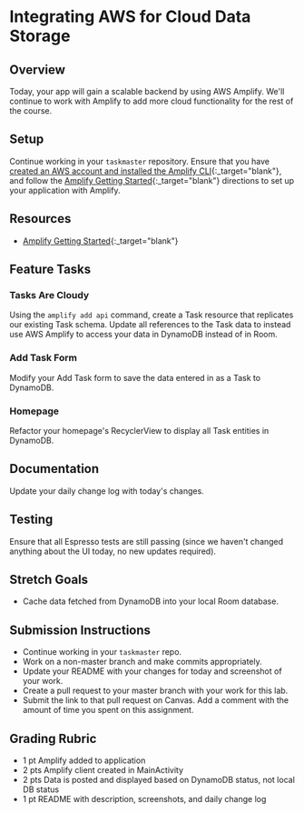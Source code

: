 # Integrating AWS for Cloud Data Storage

## Overview

Today, your app will gain a scalable backend by using AWS Amplify. We'll continue to work with Amplify to add more cloud functionality for the rest of the course.

## Setup

Continue working in your `taskmaster` repository. Ensure that you have [created an AWS account and installed the Amplify CLI](https://aws-amplify.github.io/docs/){:_target="blank"}, and follow the [Amplify Getting Started](https://aws-amplify.github.io/docs/android/start?ref=amplify-android-btn){:_target="blank"} directions to set up your application with Amplify.

## Resources

* [Amplify Getting Started](https://aws-amplify.github.io/docs/){:_target="blank"}

## Feature Tasks

### Tasks Are Cloudy

Using the `amplify add api` command, create a Task resource that replicates our existing Task schema. Update all references to the Task data to instead use AWS Amplify to access your data in DynamoDB instead of in Room.

### Add Task Form

Modify your Add Task form to save the data entered in as a Task to DynamoDB.

### Homepage

Refactor your homepage's RecyclerView to display all Task entities in DynamoDB.


## Documentation

Update your daily change log with today's changes.

## Testing

Ensure that all Espresso tests are still passing (since we haven't changed anything about the UI today, no new updates required).

## Stretch Goals

* Cache data fetched from DynamoDB into your local Room database.

## Submission Instructions

* Continue working in your `taskmaster` repo.
* Work on a non-master branch and make commits appropriately.
* Update your README with your changes for today and screenshot of your work.
* Create a pull request to your master branch with your work for this lab.
* Submit the link to that pull request on Canvas. Add a comment with the amount of time you spent on this assignment.

## Grading Rubric

* 1 pt   Amplify added to application
* 2 pts  Amplify client created in MainActivity
* 2 pts  Data is posted and displayed based on DynamoDB status, not local DB status
* 1 pt   README with description, screenshots, and daily change log

